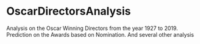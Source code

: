 # OscarDirectorsAnalysis
Analysis on the Oscar Winning Directors from the year 1927 to 2019. Prediction on the Awards based on Nomination. And several other analysis
